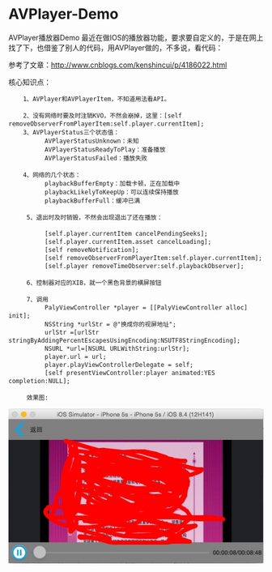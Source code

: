 # AVPlayer-Demo
AVPlayer播放器Demo
最近在做IOS的播放器功能，要求要自定义的，于是在网上找了下，也借鉴了别人的代码，用AVPlayer做的，不多说，看代码：

参考了文章：http://www.cnblogs.com/kenshincui/p/4186022.html

核心知识点：

        1、AVPlayer和AVPlayerItem，不知道用法看API。

        2、没有网络时要及时注销KVO，不然会崩掉，这里：[self removeObserverFromPlayerItem:self.player.currentItem];
        3、AVPlayerStatus三个状态值：
              AVPlayerStatusUnknown：未知
              AVPlayerStatusReadyToPlay：准备播放
              AVPlayerStatusFailed：播放失败

        4、网络的几个状态：
              playbackBufferEmpty：加载卡顿，正在加载中
              playbackLikelyToKeepUp：可以连续保持播放
              playbackBufferFull：缓冲已满

         5、退出时及时销毁，不然会出现退出了还在播放：
         
              [self.player.currentItem cancelPendingSeeks];
              [self.player.currentItem.asset cancelLoading];
              [self removeNotification];
              [self removeObserverFromPlayerItem:self.player.currentItem];
              [self.player removeTimeObserver:self.playbackObserver];
              
         6、控制器对应的XIB，就一个黑色背景的横屏按钮

         7、调用
              PalyViewController *player = [[PalyViewController alloc] init];
              NSString *urlStr = @"换成你的视屏地址";
              urlStr =[urlStr stringByAddingPercentEscapesUsingEncoding:NSUTF8StringEncoding];
              NSURL *url=[NSURL URLWithString:urlStr];
              player.url = url;
              player.playViewControllerDelegate = self;
              [self presentViewController:player animated:YES completion:NULL];
         
         效果图:
![image](https://github.com/chengsan/AVPlayer-Demo/blob/master/910590-20160316213321787-808010455.png)
